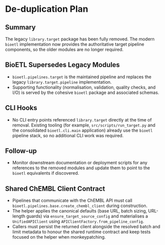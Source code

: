 # De-duplication Plan

## Summary
The legacy `library.target` package has been fully removed. The modern `bioetl` implementation now provides the authoritative target pipeline components, so the older modules are no longer required.

## BioETL Supersedes Legacy Modules
- `bioetl.pipelines.target` is the maintained pipeline and replaces the legacy `library.target.pipeline` implementation.
- Supporting functionality (normalisation, validation, quality checks, and I/O) is served by the cohesive `bioetl` package and associated schemas.

## CLI Hooks
- No CLI entry points referenced `library.target` directly at the time of removal. Existing tooling (for example, `src/scripts/run_target.py` and the consolidated `bioetl.cli.main` application) already use the `bioetl` pipeline stack, so no additional CLI work was required.

## Follow-up
- Monitor downstream documentation or deployment scripts for any references to the removed modules and update them to point to the `bioetl` equivalents if discovered.

## Shared ChEMBL Client Contract
- Pipelines that communicate with the ChEMBL API must call `bioetl.pipelines.base.create_chembl_client` during construction.
- The helper applies the canonical defaults (base URL, batch sizing, URL-length guards) via `ensure_target_source_config` and materialises a `UnifiedAPIClient` using `APIClientFactory.from_pipeline_config`.
- Callers must persist the returned client alongside the resolved batch and limit metadata to honour the shared runtime contract and keep tests focused on the helper when monkeypatching.

